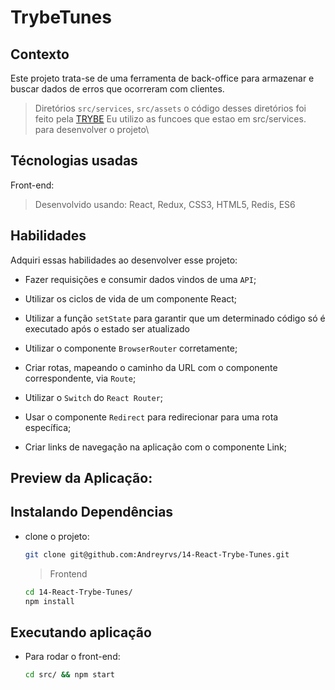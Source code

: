 # TrybeTunes

## Contexto

Este projeto trata-se de uma ferramenta de back-office para armazenar e buscar dados de erros que ocorreram com clientes.

> Diretórios `src/services`, `src/assets` o código desses diretórios foi feito pela [TRYBE](https://www.betrybe.com/)
> Eu utilizo as funcoes que estao em src/services. para desenvolver o projeto\

## Técnologias usadas

Front-end:
> Desenvolvido usando: React, Redux, CSS3, HTML5, Redis, ES6

## Habilidades

Adquiri essas habilidades ao desenvolver esse projeto:

- Fazer requisições e consumir dados vindos de uma `API`;

- Utilizar os ciclos de vida de um componente React;

- Utilizar a função `setState` para garantir que um determinado código só é executado após o estado ser atualizado

- Utilizar o componente `BrowserRouter` corretamente;

- Criar rotas, mapeando o caminho da URL com o componente correspondente, via `Route`;

- Utilizar o `Switch` do `React Router`;

- Usar o componente `Redirect` para redirecionar para uma rota específica;

- Criar links de navegação na aplicação com o componente Link;

## Preview da Aplicação:


## Instalando Dependências

- clone o projeto:

  ```bash
  git clone git@github.com:Andreyrvs/14-React-Trybe-Tunes.git
  ```

  > Frontend

  ```bash
  cd 14-React-Trybe-Tunes/
  npm install
  ```

## Executando aplicação

- Para rodar o front-end:

  ```bash
  cd src/ && npm start
  ```

